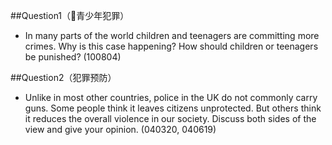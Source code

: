 \#\#Question1（青少年犯罪）

* In many parts of the world children and teenagers are committing more crimes. Why is this case happening? How should children or teenagers be punished? \(100804\)

\#\#Question2（犯罪预防）
* Unlike in most other countries, police in the UK do not commonly carry guns. Some people think it leaves citizens unprotected. But others think it reduces the overall violence in our society. Discuss both sides of the view and give your opinion. \(040320, 040619\)


